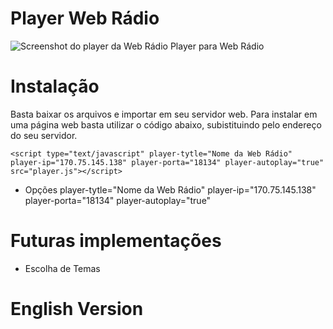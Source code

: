 # Player Web Rádio
![Screenshot do player da Web Rádio](https://github.com/lucianobragaweb/Player-Web-Radio/blob/master/screenshot.png?raw=true)
Player para Web Rádio

# Instalação
Basta baixar os arquivos e importar em seu servidor web.
Para instalar em uma página web basta utilizar o código abaixo, subistituindo pelo endereço do seu servidor.

`<script type="text/javascript" player-tytle="Nome da Web Rádio" player-ip="170.75.145.138" player-porta="18134" player-autoplay="true" src="player.js"></script>`

* Opções
player-tytle="Nome da Web Rádio"
player-ip="170.75.145.138"
player-porta="18134"
player-autoplay="true"

# Futuras implementações
* Escolha de Temas

# English Version
